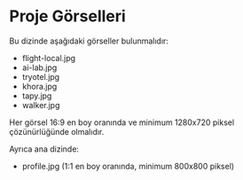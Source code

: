 # Proje Görselleri

Bu dizinde aşağıdaki görseller bulunmalıdır:

- flight-local.jpg
- ai-lab.jpg
- tryotel.jpg
- khora.jpg
- tapy.jpg
- walker.jpg

Her görsel 16:9 en boy oranında ve minimum 1280x720 piksel çözünürlüğünde olmalıdır.

Ayrıca ana dizinde:
- profile.jpg (1:1 en boy oranında, minimum 800x800 piksel) 
